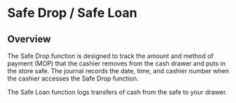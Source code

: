 # Safe Drop / Safe Loan

## Overview

The Safe Drop function is designed to track the amount and method of payment (MOP) that the cashier removes from the cash drawer and puts in the store safe. The journal records the date, time, and cashier number when the cashier accesses the Safe Drop function.

The Safe Loan function logs transfers of cash from the safe to your drawer.
